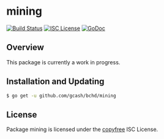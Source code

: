 mining
======

[![Build Status](https://github.com/gcash/bchd/actions/workflows/main.yml/badge.svg?branch=master)](https://github.com/gcash/bchd/actions/workflows/main.yml)
[![ISC License](http://img.shields.io/badge/license-ISC-blue.svg)](http://copyfree.org)
[![GoDoc](https://img.shields.io/badge/godoc-reference-blue.svg)](http://godoc.org/github.com/gcash/bchd/mining)

## Overview

This package is currently a work in progress.

## Installation and Updating

```bash
$ go get -u github.com/gcash/bchd/mining
```

## License

Package mining is licensed under the [copyfree](http://copyfree.org) ISC
License.
